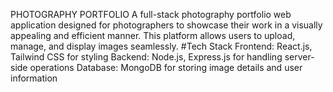 PHOTOGRAPHY PORTFOLIO
A full-stack photography portfolio web application designed for photographers to showcase their work in a visually appealing and efficient manner. 
This platform allows users to upload, manage, and display images seamlessly.
#Tech Stack
Frontend: React.js, Tailwind CSS for styling
Backend: Node.js, Express.js for handling server-side operations
Database: MongoDB for storing image details and user information
